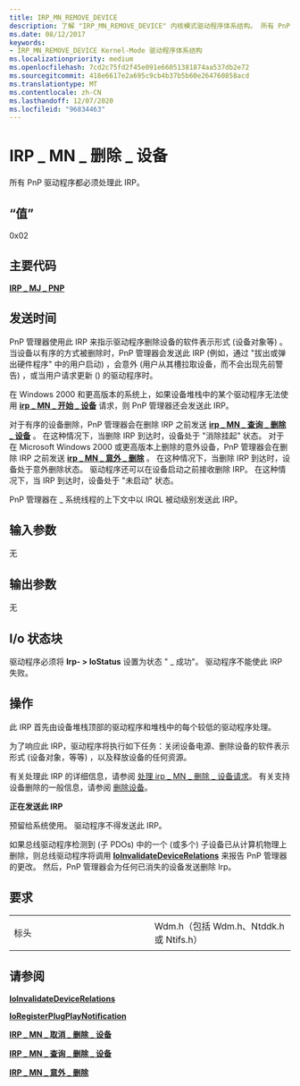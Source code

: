 ```yaml
---
title: IRP_MN_REMOVE_DEVICE
description: 了解 "IRP_MN_REMOVE_DEVICE" 内核模式驱动程序体系结构。 所有 PnP 驱动程序都必须处理此 IRP。
ms.date: 08/12/2017
keywords:
- IRP_MN_REMOVE_DEVICE Kernel-Mode 驱动程序体系结构
ms.localizationpriority: medium
ms.openlocfilehash: 7cd2c75fd2f45e091e66051381874aa537db2e72
ms.sourcegitcommit: 418e6617e2a695c9cb4b37b5b60e264760858acd
ms.translationtype: MT
ms.contentlocale: zh-CN
ms.lasthandoff: 12/07/2020
ms.locfileid: "96834463"
---
```

# <a name="irp_mn_remove_device"></a>IRP \_ MN \_ 删除 \_ 设备


所有 PnP 驱动程序都必须处理此 IRP。

## <a name="value"></a>“值”

0x02

<a name="major-code"></a>主要代码
----------

[**IRP \_ MJ \_ PNP**](irp-mj-pnp.md)

<a name="when-sent"></a>发送时间
---------

PnP 管理器使用此 IRP 来指示驱动程序删除设备的软件表示形式 (设备对象等) 。 当设备以有序的方式被删除时，PnP 管理器会发送此 IRP (例如，通过 "拔出或弹出硬件程序" 中的用户启动) ，会意外 (用户从其槽拉取设备，而不会出现先前警告) ，或当用户请求更新 () 的驱动程序时。

在 Windows 2000 和更高版本的系统上，如果设备堆栈中的某个驱动程序无法使用 [**irp \_ MN \_ 开始 \_ 设备**](irp-mn-start-device.md) 请求，则 PnP 管理器还会发送此 IRP。

对于有序的设备删除，PnP 管理器会在删除 IRP 之前发送 [**irp \_ MN \_ 查询 \_ 删除 \_ 设备**](irp-mn-query-remove-device.md) 。 在这种情况下，当删除 IRP 到达时，设备处于 "消除挂起" 状态。 对于在 Microsoft Windows 2000 或更高版本上删除的意外设备，PnP 管理器会在删除 IRP 之前发送 [**irp \_ MN \_ 意外 \_ 删除**](irp-mn-surprise-removal.md) 。 在这种情况下，当删除 IRP 到达时，设备处于意外删除状态。 驱动程序还可以在设备启动之前接收删除 IRP。 在这种情况下，当 IRP 到达时，设备处于 "未启动" 状态。

PnP 管理器在 \_ 系统线程的上下文中以 IRQL 被动级别发送此 IRP。

## <a name="input-parameters"></a>输入参数


无

## <a name="output-parameters"></a>输出参数


无

## <a name="io-status-block"></a>I/o 状态块


驱动程序必须将 **Irp- &gt; IoStatus** 设置为状态 " \_ 成功"。 驱动程序不能使此 IRP 失败。

<a name="operation"></a>操作
---------

此 IRP 首先由设备堆栈顶部的驱动程序和堆栈中的每个较低的驱动程序处理。

为了响应此 IRP，驱动程序将执行如下任务：关闭设备电源、删除设备的软件表示形式 (设备对象，等等) ，以及释放设备的任何资源。

有关处理此 IRP 的详细信息，请参阅 [处理 irp \_ MN \_ 删除 \_ 设备请求](./handling-an-irp-mn-remove-device-request.md)。 有关支持设备删除的一般信息，请参阅 [删除设备](./removing-a-device-in-a-function-driver.md)。

**正在发送此 IRP**

预留给系统使用。 驱动程序不得发送此 IRP。

如果总线驱动程序检测到 (子 PDOs) 中的一个 (或多个) 子设备已从计算机物理上删除，则总线驱动程序将调用 [**IoInvalidateDeviceRelations**](/windows-hardware/drivers/ddi/wdm/nf-wdm-ioinvalidatedevicerelations) 来报告 PnP 管理器的更改。 然后，PnP 管理器会为任何已消失的设备发送删除 Irp。

<a name="requirements"></a>要求
------------

<table>
<colgroup>
<col width="50%" />
<col width="50%" />
</colgroup>
<tbody>
<tr class="odd">
<td><p>标头</p></td>
<td>Wdm.h（包括 Wdm.h、Ntddk.h 或 Ntifs.h）</td>
</tr>
</tbody>
</table>

## <a name="see-also"></a>请参阅


[**IoInvalidateDeviceRelations**](/windows-hardware/drivers/ddi/wdm/nf-wdm-ioinvalidatedevicerelations)

[**IoRegisterPlugPlayNotification**](/windows-hardware/drivers/ddi/wdm/nf-wdm-ioregisterplugplaynotification)

[**IRP \_ MN \_ 取消 \_ 删除 \_ 设备**](irp-mn-cancel-remove-device.md)

[**IRP \_ MN \_ 查询 \_ 删除 \_ 设备**](irp-mn-query-remove-device.md)

[**IRP \_ MN \_ 意外 \_ 删除**](irp-mn-surprise-removal.md)

